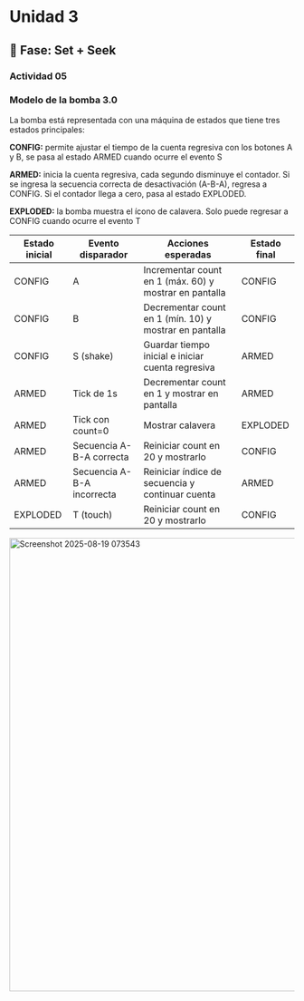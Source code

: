 # Unidad 3

## 🔎 Fase: Set + Seek

### Actividad 05

### Modelo de la bomba 3.0

La bomba está representada con una máquina de estados que tiene tres estados principales:

**CONFIG:** permite ajustar el tiempo de la cuenta regresiva con los botones A y B, se pasa al estado ARMED cuando ocurre el evento S

**ARMED:** inicia la cuenta regresiva, cada segundo disminuye el contador. Si se ingresa la secuencia correcta de desactivación (A-B-A), regresa a CONFIG. Si el contador llega a cero, pasa al estado EXPLODED.

**EXPLODED:** la bomba muestra el ícono de calavera. Solo puede regresar a CONFIG cuando ocurre el evento T


| Estado inicial | Evento disparador | Acciones esperadas | Estado final |
| --- | --- | --- | --- |
| CONFIG | A | Incrementar count en 1 (máx. 60) y mostrar en pantalla | CONFIG |
| CONFIG | B | Decrementar count en 1 (mín. 10) y mostrar en pantalla | CONFIG |
| CONFIG | S (shake) | Guardar tiempo inicial e iniciar cuenta regresiva | ARMED |
| ARMED | Tick de 1s | Decrementar count en 1 y mostrar en pantalla | ARMED |
| ARMED | Tick con count=0 | Mostrar calavera | EXPLODED |
| ARMED | Secuencia A-B-A correcta | Reiniciar count en 20 y mostrarlo | CONFIG |
| ARMED | Secuencia A-B-A incorrecta | Reiniciar índice de secuencia y continuar cuenta | ARMED |
| EXPLODED | T (touch) | Reiniciar count en 20 y mostrarlo | CONFIG |

<img width="800" height="800" alt="Screenshot 2025-08-19 073543" src="https://github.com/user-attachments/assets/69fe7149-592e-4050-b221-a35c52091a2b" />


